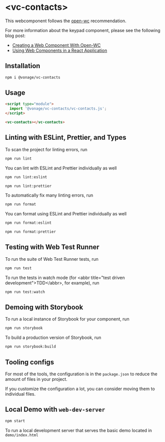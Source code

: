 # \<vc-contacts>

This webcomponent follows the [open-wc](https://github.com/open-wc/open-wc) recommendation.

For more information about the keypad component, please see the following blog post:
* [Creating a Web Component With Open-WC](https://learn.vonage.com/blog/2020/08/13/creating-a-web-component-with-open-wc/)
* [Using Web Components in a React Application](https://learn.vonage.com/blog/2020/10/07/using-web-components-in-a-react-application-dr/)

## Installation
```bash
npm i @vonage/vc-contacts
```

## Usage
```html
<script type="module">
  import '@vonage/vc-contacts/vc-contacts.js';
</script>

<vc-contacts></vc-contacts>
```

## Linting with ESLint, Prettier, and Types
To scan the project for linting errors, run
```bash
npm run lint
```

You can lint with ESLint and Prettier individually as well
```bash
npm run lint:eslint
```
```bash
npm run lint:prettier
```

To automatically fix many linting errors, run
```bash
npm run format
```

You can format using ESLint and Prettier individually as well
```bash
npm run format:eslint
```
```bash
npm run format:prettier
```

## Testing with Web Test Runner
To run the suite of Web Test Runner tests, run
```bash
npm run test
```

To run the tests in watch mode (for &lt;abbr title=&#34;test driven development&#34;&gt;TDD&lt;/abbr&gt;, for example), run

```bash
npm run test:watch
```

## Demoing with Storybook
To run a local instance of Storybook for your component, run
```bash
npm run storybook
```

To build a production version of Storybook, run
```bash
npm run storybook:build
```


## Tooling configs

For most of the tools, the configuration is in the `package.json` to reduce the amount of files in your project.

If you customize the configuration a lot, you can consider moving them to individual files.

## Local Demo with `web-dev-server`
```bash
npm start
```
To run a local development server that serves the basic demo located in `demo/index.html`
